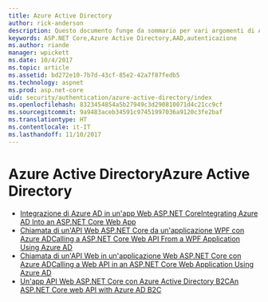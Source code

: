 ```yaml
---
title: Azure Active Directory
author: rick-anderson
description: Questo documento funge da sommario per vari argomenti di Azure Active Directory correlati ad ASP.NET Core.
keywords: ASP.NET Core,Azure Active Directory,AAD,autenticazione
ms.author: riande
manager: wpickett
ms.date: 10/4/2017
ms.topic: article
ms.assetid: bd272e10-7b7d-43cf-85e2-42a7f87fedb5
ms.technology: aspnet
ms.prod: asp.net-core
uid: security/authentication/azure-active-directory/index
ms.openlocfilehash: 8323454854a5b27949c3d290810071d4c21cc9cf
ms.sourcegitcommit: 9a9483aceb34591c97451997036a9120c3fe2baf
ms.translationtype: HT
ms.contentlocale: it-IT
ms.lasthandoff: 11/10/2017
---
```

# <a name="azure-active-directory"></a><span data-ttu-id="0a517-104">Azure Active Directory</span><span class="sxs-lookup"><span data-stu-id="0a517-104">Azure Active Directory</span></span>

* [<span data-ttu-id="0a517-105">Integrazione di Azure AD in un'app Web ASP.NET Core</span><span class="sxs-lookup"><span data-stu-id="0a517-105">Integrating Azure AD Into an ASP.NET Core Web App</span></span>](https://azure.microsoft.com/documentation/samples/active-directory-dotnet-webapp-openidconnect-aspnetcore/)
* [<span data-ttu-id="0a517-106">Chiamata di un'API Web ASP.NET Core da un'applicazione WPF con Azure AD</span><span class="sxs-lookup"><span data-stu-id="0a517-106">Calling a ASP.NET Core Web API From a WPF Application Using Azure AD</span></span>](https://azure.microsoft.com/documentation/samples/active-directory-dotnet-native-aspnetcore/)
* [<span data-ttu-id="0a517-107">Chiamata di un'API Web in un'applicazione Web ASP.NET Core con Azure AD</span><span class="sxs-lookup"><span data-stu-id="0a517-107">Calling a Web API in an ASP.NET Core Web Application Using Azure AD</span></span>](https://azure.microsoft.com/documentation/samples/active-directory-dotnet-webapp-webapi-openidconnect-aspnetcore/)
* [<span data-ttu-id="0a517-108">Un'app API Web ASP.NET Core con Azure Active Directory B2C</span><span class="sxs-lookup"><span data-stu-id="0a517-108">An ASP.NET Core web API with Azure AD B2C</span></span>](https://azure.microsoft.com/resources/samples/active-directory-b2c-dotnetcore-webapi/)

